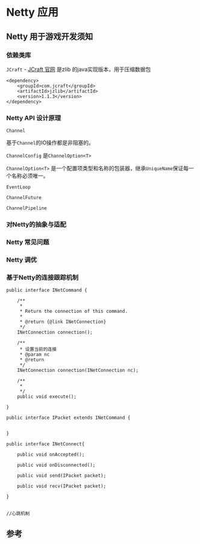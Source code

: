 Netty 应用
==========

## Netty 用于游戏开发须知
### 依赖类库

`JCraft` - [JCraft 官网](http://www.jcraft.com/jzlib/) 是zlib 的java实现版本，用于压缩数据包

	<dependency>
		<groupId>com.jcraft</groupId>
		<artifactId>jzlib</artifactId>
		<version>1.1.3</version>
	</dependency>


            

### Netty API 设计原理

`Channel`

基于`Channel`的IO操作都是非阻塞的。


`ChannelConfig` 是`ChannelOption<T>`

`ChannelOption<T>` 是一个配置项类型和名称的包装器，继承`UniqueName`保证每一个名称必须唯一。

`EventLoop`

`ChannelFuture`

`ChannelPipeline`





### 对Netty的抽象与适配

### Netty 常见问题

### Netty 调优


### 基于Netty的连接跟踪机制


	public interface INetCommand {

		/**
		 * 
		 * Return the connection of this command.
		 * 
		 * @return {@link INetConnection}
		 */
		INetConnection connection();
		
		/**
		 * 设置当前的连接
		 * @param nc
		 * @return
		 */
		INetConnection connection(INetConnection nc);
		
		/**
		 * 
		 */
		public void execute();
		
	}

	public interface IPacket extends INetCommand {

	
	}

	public interface INetConnect{

		public void onAccepted();
		
		public void onDisconnected();
		
		public void send(IPacket packet);
		
		public void recv(IPacket packet);

	}


	//心跳机制
## 参考

